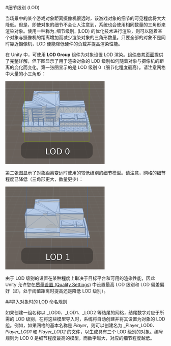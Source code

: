 #细节级别 (LOD)

当场景中的某个游戏对象距离摄像机很远时，该游戏对象的细节的可见程度将大大降低。但是，即使对象的细节不会让人注意到，系统也会使用相同数量的三角形来渲染对象。使用一种称为_细节级别_ (LOD) 的优化技术进行渲染，则可以随着某个对象与摄像机的距离增加而减少渲染对象的三角形数量。只要全部的对象不是同时靠近摄像机，LOD 便能降低硬件的负载并提高渲染性能。

在 Unity 中，可使用 __LOD Group__ 组件为对象设置 LOD 渲染。[组件参考页面](class-LODGroup.html)提供了完整详解，但下图显示了用于渲染对象的 LOD 级别如何随着对象与摄像机的距离的变化而变化。第一张图显示的是 LOD 级别 0（细节化程度最高）。请注意网格中大量的小三角形：

![摄像机处于 LOD 0](../uploads/Main/LOD0Image.png)

第二张图显示了对象距离变远时使用的较低级别的细节模型。请注意，网格的细节程度已降低（三角形更大，数量更少）：

![摄像机处于 LOD 1](../uploads/Main/LOD1Image.png)

由于 LOD 级别的设置在某种程度上取决于目标平台和可用的渲染性能，因此 Unity 允许您在[质量设置 (Quality Settings)](class-QualitySettings.html) 中设置最高 LOD 级别和 LOD 偏差偏好（即，处于阈值距离时提高还是降低 LOD 级别）。


##导入对象时的 LOD 命名规则

如果创建一组名称以 \_LOD0、\_LOD1、\_LOD2 等结尾的网格，结尾数字对应于所需的 LOD 级别，在将这些模型导入时，系统将自动创建并将其设置为对象的 LOD 组。例如，如果网格的基本名称是 _Player_，则可以创建名为 _Player\_LOD0、_Player\_LOD1_ 和 _Player\_LOD2_ 的文件，以生成具有三个 LOD 级别的对象。编号规则为 LOD 0 是细节程度最高的模型，而数字越大，对应的细节程度越低。
